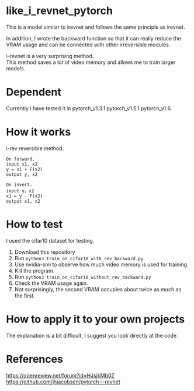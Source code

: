 # like_i_revnet_pytorch

This is a model similar to irevnet and follows the same principle as irevnet.  

In addition, I wrote the backward function so that it can really reduce the VRAM usage and can be connected with other irreversible modules.    

i-revnet is a very surprising method.  
This method saves a lot of video memory and allows me to train larger models.  

# Dependent
Currently I have tested it in pytorch_v1.3.1 pytorch_v1.5.1 pytorch_v1.6.  

# How it works
i-rev reversible method.  

```
On forward.
input x1, x2
y = x1 + F(x2)
output y, x2

On invert.
input y，x2
x1 = y - F(x2)
output x1, x2
```

# How to test
I used the cifar10 dataset for testing.  

1. Download this repository 
2. Run `python3 train_on_cifar10_with_rev_backward.py`  
3. Use nvidia-smi to observe how much video memory is used for training.  
4. Kill the program.  
5. Run `python3 train_on_cifar10_without_rev_backward.py`  
6. Check the VRAM usage again.  
7. Not surprisingly, the second VRAM occupies about twice as much as the first.  


# How to apply it to your own projects
The explanation is a bit difficult, I suggest you look directly at the code.  


# References
https://openreview.net/forum?id=HJsjkMb0Z  
https://github.com/jhjacobsen/pytorch-i-revnet  
